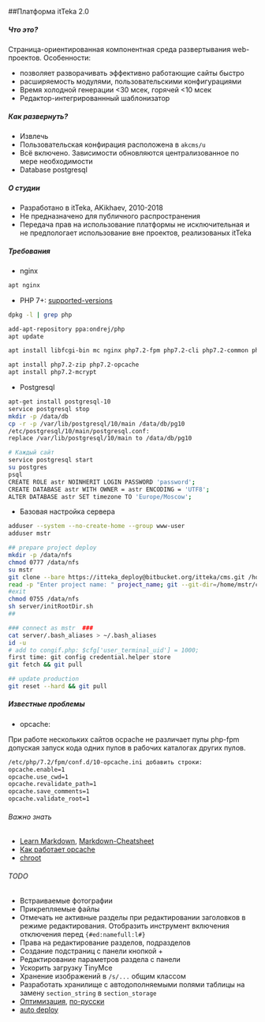 ##Платформа itTeka 2.0
##### Что это?
Страница-ориентированная компонентная среда развертывания web-проектов. Особенности:
* позволяет разворачивать эффективно работающие сайты быстро
* расширяемость модулями,  пользовательскими конфигурациями
* Время холодной генерации <30 мсек, горячей <10 мсек
* Редактор-интегрированнный шаблонизатор 

##### Как развернуть?
* Извлечь
* Пользовательская конфирация расположена в `akcms/u`
* Всё включено. Зависимости обновляются централизованное по мере необходимости
* Database postgresql

##### О студии
* Разработано в itTeka, AKikhaev, 2010-2018
* Не предназначено для публичного распространения
* Передача прав на использование платформы не исключительная и 
  не предпологает использование вне проектов, реализованых itTeka 

##### Требования
* nginx
```bash
apt nginx
```
* PHP 7+: [supported-versions](http://php.net/supported-versions.php)
```bash
dpkg -l | grep php

add-apt-repository ppa:ondrej/php
apt update

apt install libfcgi-bin mc nginx php7.2-fpm php7.2-cli php7.2-common php7.2-curl php7.2-gd php7.2-json php7.2-mbstring php7.2-mysql php7.2-pgsql php7.2-xml

apt install php7.2-zip php7.2-opcache  
apt install php7.2-mcrypt
```

* Postgresql

```bash
apt-get install postgresql-10
service postgresql stop
mkdir -p /data/db
cp -r -p /var/lib/postgresql/10/main /data/db/pg10
/etc/postgresql/10/main/postgresql.conf:
replace /var/lib/postgresql/10/main to /data/db/pg10

# Каждый сайт
service postgresql start
su postgres
psql
CREATE ROLE astr NOINHERIT LOGIN PASSWORD 'password';
CREATE DATABASE astr WITH OWNER = astr ENCODING = 'UTF8';
ALTER DATABASE astr SET timezone TO 'Europe/Moscow';
```

* Базовая настройка сервера

```bash
adduser --system --no-create-home --group www-user
adduser mstr

## prepare project deploy
mkdir -p /data/nfs
chmod 0777 /data/nfs
su mstr
git clone --bare https://itteka_deploy@bitbucket.org/itteka/cms.git /home/mstr/cms.git
read -p "Enter project name: " project_name; git --git-dir=/home/mstr/cms.git worktree add /data/nfs/$project_name
#exit
chmod 0755 /data/nfs
sh server/initRootDir.sh
##

### connect as mstr  ###
cat server/.bash_aliases > ~/.bash_aliases
id -u 
# add to congif.php: $cfg['user_terminal_uid'] = 1000;
first time: git config credential.helper store
git fetch && git pull

## update production
git reset --hard && git pull
```

##### Известные проблемы

* opcache:

При работе нескольких сайтов ocpache не различает пулы php-fpm допуская запуск кода одних пулов 
в рабочих каталогах других пулов.
```bash
/etc/php/7.2/fpm/conf.d/10-opcache.ini добавить строки:
opcache.enable=1
opcache.use_cwd=1
opcache.revalidate_path=1
opcache.save_comments=1
opcache.validate_root=1
```

###### Важно знать
* [Learn Markdown](https://bitbucket.org/tutorials/markdowndemo), [Markdown-Cheatsheet](https://github.com/adam-p/markdown-here/wiki/Markdown-Cheatsheet)
* [Как работает opcache](https://habr.com/company/mailru/blog/310054/)
* [chroot](https://wiki.debian.org/chroot)

###### TODO
* Встраиваемые фотографии
* Прикрепляемые файлы
* Отмечать не активные разделы при редактировании заголовков в режиме редактирования. 
  Отобразить инструмент включения отключения перед `{#ed:namefull:l#}` 
* Права на редактирование разделов, подразделов
* Создание подстраниц с панели кнопкой +
* Редактирование параметров раздела с панели
* Ускорить загрузку TinyMce
* Хранение изображений в `/s/...` общим классом
* Разработать хранилище с автодополняемыми полями таблицы на замену 
  `section_string` в `section_storage`
* [Оптимизация](https://github.com/jupeter/clean-code-php), 
  [по-русски](https://github.com/peter-gribanov/clean-code-php)
* [auto deploy](https://gist.github.com/noelboss/3fe13927025b89757f8fb12e9066f2fa#file-post-receive)
